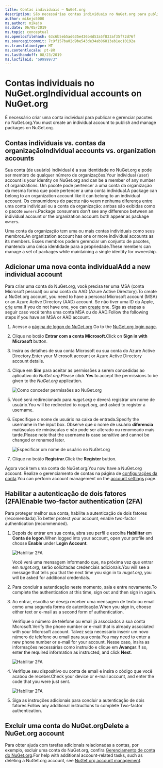 ```yaml
---
title: Contas individuais – NuGet.org
description: São necessárias contas individuais no NuGet.org para publicar pacotes
author: mikejo5000
ms.author: mikejo
ms.date: 06/05/2019
ms.topic: conceptual
ms.openlocfilehash: 63c6b5eb5ad635e436b4d53a5f833af35f72d76f
ms.sourcegitcommit: 7c9f157ba02d9be543de34ab06813ab1ec10192a
ms.translationtype: HT
ms.contentlocale: pt-BR
ms.lasthandoff: 08/23/2019
ms.locfileid: "69999973"
---
```

# <a name="individual-accounts-on-nugetorg"></a><span data-ttu-id="ea352-103">Contas individuais no NuGet.org</span><span class="sxs-lookup"><span data-stu-id="ea352-103">Individual accounts on NuGet.org</span></span>

<span data-ttu-id="ea352-104">É necessário criar uma conta individual para publicar e gerenciar pacotes no NuGet.org.</span><span class="sxs-lookup"><span data-stu-id="ea352-104">You must create an individual account to publish and manage packages on NuGet.org.</span></span>

## <a name="individual-accounts-vs-organization-accounts"></a><span data-ttu-id="ea352-105">Contas individuais vs. contas da organização</span><span class="sxs-lookup"><span data-stu-id="ea352-105">Individual accounts vs. organization accounts</span></span>

<span data-ttu-id="ea352-106">Sua conta (de usuário) individual é a sua identidade no NuGet.org e pode ser membro de qualquer número de organizações.</span><span class="sxs-lookup"><span data-stu-id="ea352-106">Your individual (user) account is your identity on NuGet.org and can be a member of any number of organizations.</span></span> <span data-ttu-id="ea352-107">Um pacote pode pertencer a uma conta da organização da mesma forma que pode pertencer a uma conta individual.</span><span class="sxs-lookup"><span data-stu-id="ea352-107">A package can belong to an organization account like it can belong to an individual account.</span></span> <span data-ttu-id="ea352-108">Os consumidores do pacote não veem nenhuma diferença entre uma conta individual ou a conta da organização: ambas são exibidas como o pacote `owners`.</span><span class="sxs-lookup"><span data-stu-id="ea352-108">Package consumers don't see any difference between an individual account or the organization account: both appear as package `owners`.</span></span>

<span data-ttu-id="ea352-109">Uma conta da organização tem uma ou mais contas individuais como seus membros.</span><span class="sxs-lookup"><span data-stu-id="ea352-109">An organization account has one or more individual accounts as its members.</span></span> <span data-ttu-id="ea352-110">Esses membros podem gerenciar um conjunto de pacotes, mantendo uma única identidade para a propriedade.</span><span class="sxs-lookup"><span data-stu-id="ea352-110">These members can manage a set of packages while maintaining a single identity for ownership.</span></span>

## <a name="add-a-new-individual-account"></a><span data-ttu-id="ea352-111">Adicionar uma nova conta individual</span><span class="sxs-lookup"><span data-stu-id="ea352-111">Add a new individual account</span></span>

<span data-ttu-id="ea352-112">Para criar uma conta do NuGet.org, você precisa ter uma MSA (conta Microsoft pessoal) ou uma conta do AAD (Azure Active Directory).</span><span class="sxs-lookup"><span data-stu-id="ea352-112">To create a NuGet.org account, you need to have a personal Microsoft account (MSA) or an Azure Active Directory (AAD) account.</span></span> <span data-ttu-id="ea352-113">Se não tiver uma ID da Apple, [crie](https://signup.live.com) uma.</span><span class="sxs-lookup"><span data-stu-id="ea352-113">If you do not have one, you can [create](https://signup.live.com) one.</span></span> <span data-ttu-id="ea352-114">Siga as etapas a seguir caso você tenha uma conta MSA ou do AAD.</span><span class="sxs-lookup"><span data-stu-id="ea352-114">Follow the following steps if you have an MSA or AAD account.</span></span>

1. <span data-ttu-id="ea352-115">Acesse a [página de logon do NuGet.org](https://www.nuget.org/users/account/LogOn).</span><span class="sxs-lookup"><span data-stu-id="ea352-115">Go to the [NuGet.org login page](https://www.nuget.org/users/account/LogOn).</span></span>

1. <span data-ttu-id="ea352-116">Clique no botão **Entrar com a conta Microsoft**.</span><span class="sxs-lookup"><span data-stu-id="ea352-116">Click on **Sign in with Microsoft** button.</span></span>

1. <span data-ttu-id="ea352-117">Insira os detalhes de sua conta Microsoft ou sua conta do Azure Active Directory.</span><span class="sxs-lookup"><span data-stu-id="ea352-117">Enter your Microsoft account or Azure Active Directory account details.</span></span>

1. <span data-ttu-id="ea352-118">Clique em **Sim** para aceitar as permissões a serem concedidas ao aplicativo do *NuGet.org*.</span><span class="sxs-lookup"><span data-stu-id="ea352-118">Please click **Yes** to accept the permissions to be given to the *NuGet.org* application.</span></span>

   ![Como conceder permissões ao NuGet.org](media/nuget-org-permissions.png)

1. <span data-ttu-id="ea352-120">Você será redirecionado para *nuget.org* e deverá registrar um nome de usuário.</span><span class="sxs-lookup"><span data-stu-id="ea352-120">You will be redirected to *nuget.org*, and asked to register a username.</span></span>

1. <span data-ttu-id="ea352-121">Especifique o nome de usuário na caixa de entrada.</span><span class="sxs-lookup"><span data-stu-id="ea352-121">Specify the username in the input box.</span></span> <span data-ttu-id="ea352-122">Observe que o nome de usuário **diferencia** maiúsculas de minúsculas e não pode ser alterado ou renomeado mais tarde.</span><span class="sxs-lookup"><span data-stu-id="ea352-122">Please note that the username **is** case sensitive and cannot be changed or renamed later.</span></span>

   ![Especificar um nome de usuário no NuGet.org](media/nuget-org-register.png) 

1. <span data-ttu-id="ea352-124">Clique no botão **Registrar**.</span><span class="sxs-lookup"><span data-stu-id="ea352-124">Click the **Register** button.</span></span>

<span data-ttu-id="ea352-125">Agora você tem uma conta do NuGet.org.</span><span class="sxs-lookup"><span data-stu-id="ea352-125">You now have a NuGet.org account.</span></span> <span data-ttu-id="ea352-126">Realize o gerenciamento de contas na página de [configurações da conta](https://www.nuget.org/account).</span><span class="sxs-lookup"><span data-stu-id="ea352-126">You can perform account management on the [account settings](https://www.nuget.org/account) page.</span></span>

## <a name="enable-two-factor-authentication-2fa"></a><span data-ttu-id="ea352-127">Habilitar a autenticação de dois fatores (2FA)</span><span class="sxs-lookup"><span data-stu-id="ea352-127">Enable two-factor authentication (2FA)</span></span>

<span data-ttu-id="ea352-128">Para proteger melhor sua conta, habilite a autenticação de dois fatores (recomendada).</span><span class="sxs-lookup"><span data-stu-id="ea352-128">To better protect your account, enable two-factor authentication (recommended).</span></span>

1. <span data-ttu-id="ea352-129">Depois de entrar em sua conta, abra seu perfil e escolha **Habilitar** em **Conta de logon**.</span><span class="sxs-lookup"><span data-stu-id="ea352-129">When logged into your account, open your profile and choose **Enable** under **Login Account**.</span></span>

   ![Habilitar 2FA](media/nuget-org-register-2fa.png)

   <span data-ttu-id="ea352-131">Você verá uma mensagem informando que, na próxima vez que entrar em *nuget.org*, serão solicitadas credenciais adicionais.</span><span class="sxs-lookup"><span data-stu-id="ea352-131">You will see a message that tells you that the next time you sign in to *nuget.org*, you will be asked for additional credentials.</span></span>

2. <span data-ttu-id="ea352-132">Para concluir a autenticação neste momento, saia e entre novamente.</span><span class="sxs-lookup"><span data-stu-id="ea352-132">To complete the authentication at this time, sign out and then sign in again.</span></span>

3. <span data-ttu-id="ea352-133">Ao entrar, escolha se deseja receber uma mensagem de texto ou email como uma segunda forma de autenticação.</span><span class="sxs-lookup"><span data-stu-id="ea352-133">When you sign in, choose either text or e-mail as a second form of authentication.</span></span>

   <span data-ttu-id="ea352-134">Verifique o número de telefone ou email já associados à sua conta Microsoft.</span><span class="sxs-lookup"><span data-stu-id="ea352-134">Verify the phone number or e-mail that is already associated with your Microsoft account.</span></span> <span data-ttu-id="ea352-135">Talvez seja necessário inserir um novo número de telefone ou email para sua conta.</span><span class="sxs-lookup"><span data-stu-id="ea352-135">You may need to enter a new phone number or e-mail for your account.</span></span> <span data-ttu-id="ea352-136">Nesse caso, insira as informações necessárias como instruído e clique em **Avançar**.</span><span class="sxs-lookup"><span data-stu-id="ea352-136">If so, enter the required information as instructed, and click **Next**.</span></span>

   ![Habilitar 2FA](media/nuget-org-sign-in-2fa.png)

4. <span data-ttu-id="ea352-138">Verifique seu dispositivo ou conta de email e insira o código que você acabou de receber.</span><span class="sxs-lookup"><span data-stu-id="ea352-138">Check your device or e-mail account, and enter the code that you were just sent.</span></span>

   ![Habilitar 2FA](media/nuget-org-enter-code-2fa.png)

5. <span data-ttu-id="ea352-140">Siga as instruções adicionais para concluir a autenticação de dois fatores.</span><span class="sxs-lookup"><span data-stu-id="ea352-140">Follow any additional instructions to complete Two-factor authentication.</span></span>

## <a name="delete-a-nugetorg-account"></a><span data-ttu-id="ea352-141">Excluir uma conta do NuGet.org</span><span class="sxs-lookup"><span data-stu-id="ea352-141">Delete a NuGet.org account</span></span>

<span data-ttu-id="ea352-142">Para obter ajuda com tarefas adicionais relacionadas a contas, por exemplo, excluir uma conta do NuGet.org, confira [Gerenciamento de conta do NuGet.org](nuget-org-faq.md#nugetorg-account-management).</span><span class="sxs-lookup"><span data-stu-id="ea352-142">For help with additional account-related tasks, such as deleting a NuGet.org account, see [NuGet.org account management](nuget-org-faq.md#nugetorg-account-management).</span></span>
